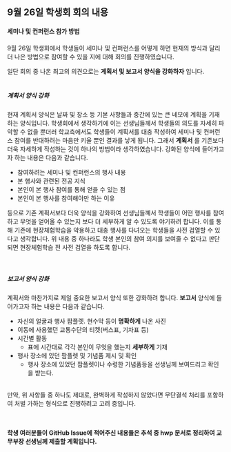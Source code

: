 9월 26일 학생회 회의 내용
-------------------------

#### 세미나 및 컨퍼런스 참가 방법

9월 26일 학생회에서 학생들이 세미나 및 컨퍼런스를 어떻게 하면 현재의 방식과 달리 더 나은 방법으로 참여할 수 있을 지에 대해 회의를 진행하였습니다.

일단 회의 중 나온 최고의 의견으로는 **계획서 및 보고서 양식을 강화하자** 입니다. <br><br>

##### 계획서 양식 강화

현재 계획서 양식은 날짜 및 장소 등 기본 사항들과 중간에 있는 큰 네모에 계획을 기재하는 양식입니다. 학생회에서 생각하기에 이는 선생님들께서 학생들의 의도를 자세히 파악할 수 없을 뿐더러 학교측에서도 학생들이 계획서를 대충 작성하여 세미나 및 컨퍼런스 참여를 반대하려는 마음만 키울 뿐인 결과를 낳게 됩니다. 그래서 **계획서** 를 기존보다 더욱 자세하게 작성하는 것이 하나의 방법이라 생각하였습니다. 강화된 양식에 들어가고자 하는 내용은 다음과 같습니다.

-	참여하려는 세미나 및 컨퍼런스의 행사 내용
-	본 행사와 관련된 전공 지식
-	본인이 본 행사 참여를 통해 얻을 수 있는 점
-	본인이 본 행사를 참여해야만 하는 이유

등으로 기존 계획서보다 더욱 양식을 강화하여 선생님들꼐서 학생들이 어떤 행사를 참여하고 무엇을 얻어올 수 있는지 보다 더 세부하게 알 수 있도록 야기하려 합니다. 이를 통해 기존에 현장체험학습을 악용하고 대충 행사를 다녀오는 학생들을 사전 검열할 수 있다고 생각합니다. 위 내용 중 하나라도 학생 본인의 참여 의지를 보여줄 수 없다고 판단되면 현장체험학습 전 사전 검열을 하도록 합니다.<br><br><br>

##### 보고서 양식 강화

계획서와 마찬가지로 제일 중요한 보고서 양식 또한 강화하려 합니다. **보고서** 양식에 들어가고자 하는 내용은 다음과 같습니다.

-	자신의 얼굴과 행사 팜플렛. 현수막 등이 **명확하게** 나온 사진
-	이동에 사용했던 교통수단의 티켓(버스표, 기차표 등)
-	시간별 활동
	-	표에 시간대로 각각 본인이 무엇을 했는지 **세부하게** 기재
-	행사 장소에 있던 팜플렛 및 기념품 제시 및 확인
	-	행사 장소에 있었던 팜플렛이나 수령한 기념품등을 선생님께 보여드리고 확인을 받는다.<br><br>

만약, 위 사항들 중 하나도 제대로, 완벽하게 작성하지 않았다면 무단결석 처리를 포함하여 처벌 가하는 형식으로 진행하려고 고려 중입니다.<br><br><br>

**학생 여러분들이 GitHub Issue에 적어주신 내용들은 추석 중 hwp 문서로 정리하여 교무부장 선생님께 제출할 계획입니다.**
